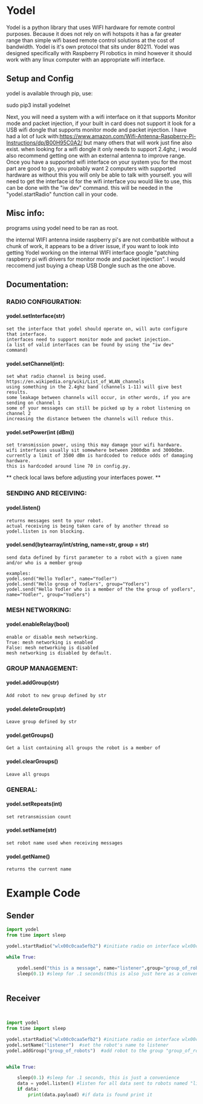 # Yodel
Yodel is a python library that uses WIFI hardware for remote control purposes. Because it does not rely on wifi hotspots it has a far greater range than simple wifi based remote control solutions at the cost of bandwidth. Yodel is it's own protocol that sits under 80211. Yodel was designed specifically with Raspberry PI robotics in mind however it should work with any linux computer with an appropriate wifi interface.

## Setup and Config
yodel is available through pip, use:

sudo pip3 install yodelnet


Next, you will need a system with a wifi interface on it that supports Monitor mode and packet injection, if your built in card does not support it look for a USB wifi dongle that supports monitor mode and packet injection. 
I have had a lot of luck with:https://www.amazon.com/Wifi-Antenna-Raspberry-Pi-Instructions/dp/B00H95C0A2/ but many others that will work just fine also exist.
when looking for a wifi dongle it only needs to support 2.4ghz, i would also recommend getting one with an external antenna to improve range. 
Once you have a supported wifi interface on your system you for the most part are good to go, you probably want 2 computers with supported hardware as without this you will only be able to talk with yourself. 
you will need to get the interface id for the wifi interface you would like to use, this can be done with the "iw dev" command. 
this will be needed in the "yodel.startRadio" function call in your code.
## Misc info:
  programs using yodel need to be ran as root. 
  
  the internal WIFI antenna inside raspberry pi's are not combatible without a chunk of work, it appears to be a driver issue, if you want to look into 
  getting Yodel working on the internal WIFI interface google "patching raspberry pi wifi drivers for monitor mode and packet injection". I would reccomend just buying a cheap USB Dongle such as the one above.

## Documentation:

### RADIO CONFIGURATION:

  #### yodel.setInterface(str)
  
    set the interface that yodel should operate on, will auto configure that interface.
    interfaces need to support monitor mode and packet injection. 
    (a list of valid interfaces can be found by using the "iw dev" command)
  #### yodel.setChannel(int):
    
    set what radio channel is being used.
    https://en.wikipedia.org/wiki/List_of_WLAN_channels
    using something in the 2.4ghz band (channels 1-11) will give best results.
    some leakage between channels will occur, in other words, if you are sending on channel 1  
    some of your messages can still be picked up by a robot listening on channel 2
    increasing the distance between the channels will reduce this.
  #### yodel.setPower(int (dBm))
    
    set transmission power, using this may damage your wifi hardware.
    wifi interfaces usually sit somewhere between 2000dbm and 3000dbm.
    currently a limit of 3500 dBm is hardcoded to reduce odds of damaging hardware.
    this is hardcoded around line 70 in config.py.
   ** check local laws before adjusting your interfaces power. **


### SENDING AND RECEIVING:

  #### yodel.listen()
  
    returns messages sent to your robot.
    actual receiving is being taken care of by another thread so yodel.listen is non blocking.

  #### yodel.send(bytearray/int/string, name=str, group = str)
  
    send data defined by first parameter to a robot with a given name and/or who is a member group
    
    examples:
    yodel.send("Hello Yodler", name="Yodler")
    yodel.send("Hello group of Yodlers", group="Yodlers")
    yodel.send("Hello Yodler who is a member of the the group of yodlers", name="Yodler", group="Yodlers")
### MESH NETWORKING:

  #### yodel.enableRelay(bool)
  
    enable or disable mesh networking.
    True: mesh networking is enabled
    False: mesh networking is disabled
    mesh networking is disabled by default.

  
### GROUP MANAGEMENT:

  #### yodel.addGroup(str)

    Add robot to new group defined by str

  #### yodel.deleteGroup(str)

    Leave group defined by str

  #### yodel.getGroups()
  
    Get a list containing all groups the robot is a member of

  #### yodel.clearGroups()
  
    Leave all groups

    
### GENERAL:

  #### yodel.setRepeats(int)

    set retransmission count

  #### yodel.setName(str)

    set robot name used when receiving messages

  #### yodel.getName()

    returns the current name

# Example Code

## Sender
``` python
import yodel
from time import sleep

yodel.startRadio("wlx00c0caa5efb2") #initiate radio on interface wlx00c0caa5efb2 (the interface name will differ on your system)

while True:

    yodel.send("this is a message", name="listener",group="group_of_robots") #send data to robots named "listener" who are a member of group_of_robots
    sleep(0.1) #sleep for .1 seconds(this is also just here as a convenience)
    
```


## Receiver
``` python


import yodel
from time import sleep

yodel.startRadio("wlx00c0caa5efb2") #initiate radio on interface wlx00c0caa5efb2 (the interface name will differ on your system)
yodel.setName("listener")  #set the robot's name to listener
yodel.addGroup("group_of_robots")  #add robot to the group "group_of_robots"


while True:

    sleep(0.1) #sleep for .1 seconds, this is just a convenience
    data = yodel.listen() #listen for all data sent to robots named "listener" and/or who are a member of "group_of_robots"
    if data: 
        print(data.payload) #if data is found print it



